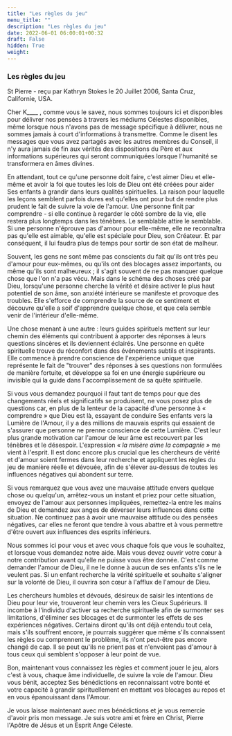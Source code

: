 ```yaml
---
title: "Les règles du jeu"
menu_title: ""
description: "Les règles du jeu"
date: 2022-06-01 06:00:01+00:32
draft: False
hidden: True
weight:
---
```

### Les règles du jeu

St Pierre - reçu par Kathryn Stokes le 20 Juillet 2006, Santa Cruz, Californie, USA.

Cher K____ , comme vous le savez, nous sommes toujours ici et disponibles pour délivrer nos pensées à travers les médiums Célestes disponibles, même lorsque nous n'avons pas de message spécifique à délivrer, nous ne sommes jamais à court d'informations à transmettre. Comme le disent les messages que vous avez partagés avec les autres membres du Conseil, il n'y aura jamais de fin aux vérités des dispositions du Père et aux informations supérieures qui seront communiquées lorsque l'humanité se transformera en âmes divines.

En attendant, tout ce qu'une personne doit faire, c'est aimer Dieu et elle-même et avoir la foi que toutes les lois de Dieu ont été créées pour aider Ses enfants à grandir dans leurs qualités spirituelles. La raison pour laquelle les leçons semblent parfois dures est qu'elles ont pour but de rendre plus prudent le fait de suivre la voie de l'amour. Une personne finit par comprendre - si elle continue à regarder le côté sombre de la vie, elle restera plus longtemps dans les ténèbres. Le semblable attire le semblable. Si une personne n'éprouve pas d'amour pour elle-même, elle ne reconnaîtra pas qu'elle est aimable, qu'elle est spéciale pour Dieu, son Créateur. Et par conséquent, il lui faudra plus de temps pour sortir de son état de malheur.

Souvent, les gens ne sont même pas conscients du fait qu'ils ont très peu d'amour pour eux-mêmes, ou qu'ils ont des blocages assez importants, ou même qu'ils sont malheureux ; il s'agit souvent de ne pas manquer quelque chose que l'on n'a pas vécu. Mais dans le schéma des choses créé par Dieu, lorsqu'une personne cherche la vérité et désire activer le plus haut potentiel de son âme, son anxiété intérieure se manifeste et provoque des troubles. Elle s'efforce de comprendre la source de ce sentiment et découvre qu'elle a soif d'apprendre quelque chose, et que cela semble venir de l'intérieur d'elle-même.

Une chose menant à une autre : leurs guides spirituels mettent sur leur chemin des éléments qui contribuent à apporter des réponses à leurs questions sincères et ils deviennent éclairés. Une personne en quête spirituelle trouve du réconfort dans des événements subtils et inspirants. Elle commence à prendre conscience de l'expérience unique que représente le fait de "trouver" des réponses à ses questions non formulées de manière fortuite, et développe sa foi en une énergie supérieure ou invisible qui la guide dans l'accomplissement de sa quête spirituelle.

Si vous vous demandez pourquoi il faut tant de temps pour que des changements réels et significatifs se produisent, ne vous posez plus de questions car, en plus de la lenteur de la capacité d'une personne à « comprendre » que Dieu est là, essayant de conduire Ses enfants vers la Lumière de l'Amour, il y a des millions de mauvais esprits qui essaient de s'assurer que personne ne prenne conscience de cette Lumière. C'est leur plus grande motivation car l'amour de leur âme est recouvert par les ténèbres et le désespoir. L'expression *« la misère aime la compagnie »* me vient à l'esprit. Il est donc encore plus crucial que les chercheurs de vérité et d'amour soient fermes dans leur recherche et appliquent les règles du jeu de manière réelle et dévouée, afin de s'élever au-dessus de toutes les influences négatives qui abondent sur terre.

Si vous remarquez que vous avez une mauvaise attitude envers quelque chose ou quelqu'un, arrêtez-vous un instant et priez pour cette situation, envoyez de l'amour aux personnes impliquées, remettez-la entre les mains de Dieu et demandez aux anges de déverser leurs influences dans cette situation. Ne continuez pas à avoir une mauvaise attitude ou des pensées négatives, car elles ne feront que tendre à vous abattre et à vous permettre d'être ouvert aux influences des esprits inférieurs.

Nous sommes ici pour vous et avec vous chaque fois que vous le souhaitez, et lorsque vous demandez notre aide. Mais vous devez ouvrir votre cœur à notre contribution avant qu'elle ne puisse vous être donnée. C'est comme demander l'amour de Dieu, il ne le donne à aucun de ses enfants s'ils ne le veulent pas. Si un enfant recherche la vérité spirituelle et souhaite s'aligner sur la volonté de Dieu, il ouvrira son cœur à l'afflux de l'amour de Dieu.

Les chercheurs humbles et dévoués, désireux de saisir les intentions de Dieu pour leur vie, trouveront leur chemin vers les Cieux Supérieurs. Il incombe à l'individu d'activer sa recherche spirituelle afin de surmonter ses limitations, d'éliminer ses blocages et de surmonter les effets de ses expériences négatives. Certains diront qu'ils ont déjà entendu tout cela, mais s'ils souffrent encore, je pourrais suggérer que même s'ils connaissent les règles ou comprennent le problème, ils n'ont peut-être pas encore changé de cap. Il se peut qu'ils ne prient pas et n'envoient pas d'amour à tous ceux qui semblent s'opposer à leur point de vue.

Bon, maintenant vous connaissez les règles et comment jouer le jeu, alors c'est à vous, chaque âme individuelle, de suivre la voie de l'amour. Dieu vous bénit, acceptez Ses bénédictions en reconnaissant votre bonté et votre capacité à grandir spirituellement en mettant vos blocages au repos et en vous épanouissant dans l'Amour.

Je vous laisse maintenant avec mes bénédictions et je vous remercie d'avoir pris mon message. Je suis votre ami et frère en Christ, Pierre l'Apôtre de Jésus et un Esprit Ange Céleste.
